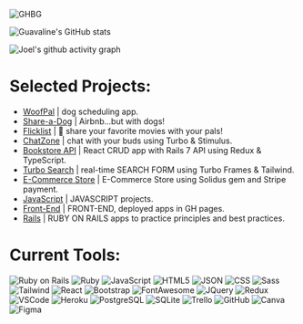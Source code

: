 ![GHBG](https://user-images.githubusercontent.com/100665876/227019642-793dd2e3-3dd8-4cd9-9074-0c35bf6d526e.jpeg)

![Guavaline's GitHub stats](https://github-readme-stats.vercel.app/api?username=guavalines&show_icons=true&theme=chartreuse-dark)

![Joel's github activity graph](https://github-readme-activity-graph.cyclic.app/graph?username=Guavalines&theme=merko
)





# Selected Projects:

- [WoofPal](https://github.com/Guavalines/woof_pal) | dog scheduling app.
- [Share-a-Dog](https://github.com/Guavalines/share_a-dog) | Airbnb...but with dogs!
- [Flicklist](https://github.com/Guavalines/rails-watch-list) | 🍿 share your favorite movies with your pals!
- [ChatZone](https://github.com/Guavalines/ChatZone) | chat with your buds using Turbo & Stimulus.
- [Bookstore API](https://github.com/Guavalines/Bookstore) | React CRUD app with Rails 7 API using Redux & TypeScript.
- [Turbo Search](https://github.com/Guavalines/Turbo_Search_Form) | real-time SEARCH FORM using Turbo Frames & Tailwind.
- [E-Commerce Store](https://github.com/Guavalines/E-Commerce_Store) | E-Commerce Store using Solidus gem and Stripe payment.
- [JavaScript](https://github.com/stars/Guavalines/lists/javascript) | JAVASCRIPT projects.
- [Front-End](https://github.com/stars/Guavalines/lists/front-end) | FRONT-END, deployed apps in GH pages.
- [Rails](https://github.com/stars/Guavalines/lists/rails) | RUBY ON RAILS apps to practice principles and best practices.


# Current Tools:

![Ruby on Rails](https://img.shields.io/badge/Ruby_on_Rails-CC0000?style=for-the-badge&logo=ruby-on-rails&logoColor=white)
![Ruby](https://img.shields.io/badge/Ruby-CC342D?style=for-the-badge&logo=ruby&logoColor=white)
![JavaScript](https://img.shields.io/badge/JavaScript-323330?style=for-the-badge&logo=javascript&logoColor=F7DF1E)
![HTML5](https://img.shields.io/badge/HTML5-E34F26?style=for-the-badge&logo=html5&logoColor=white)
![JSON](https://img.shields.io/badge/json-5E5C5C?style=for-the-badge&logo=json&logoColor=white)
![CSS](https://img.shields.io/badge/CSS3-1572B6?style=for-the-badge&logo=css3&logoColor=white)
![Sass](https://img.shields.io/badge/Sass-CC6699?style=for-the-badge&logo=sass&logoColor=white)
![Tailwind](https://img.shields.io/badge/Tailwind_CSS-38B2AC?style=for-the-badge&logo=tailwind-css&logoColor=white)
![React](https://img.shields.io/badge/React-20232A?style=for-the-badge&logo=react&logoColor=61DAFB)
![Bootstrap](https://img.shields.io/badge/Bootstrap-563D7C?style=for-the-badge&logo=bootstrap&logoColor=white)
![FontAwesome](https://img.shields.io/badge/Font_Awesome-339AF0?style=for-the-badge&logo=fontawesome&logoColor=white)
![JQuery](https://img.shields.io/badge/jQuery-0769AD?style=for-the-badge&logo=jquery&logoColor=white)
![Redux](https://img.shields.io/badge/Redux-593D88?style=for-the-badge&logo=redux&logoColor=white)
![VSCode](https://img.shields.io/badge/VSCode-0078D4?style=for-the-badge&logo=visual%20studio%20code&logoColor=white)
![Heroku](https://img.shields.io/badge/Heroku-430098?style=for-the-badge&logo=heroku&logoColor=white)
![PostgreSQL](https://img.shields.io/badge/PostgreSQL-316192?style=for-the-badge&logo=postgresql&logoColor=white)
![SQLite](https://img.shields.io/badge/SQLite-07405E?style=for-the-badge&logo=sqlite&logoColor=white)
![Trello](https://img.shields.io/badge/Trello-0052CC?style=for-the-badge&logo=trello&logoColor=white)
![GitHub](https://img.shields.io/badge/GitHub-100000?style=for-the-badge&logo=github&logoColor=white)
![Canva](https://img.shields.io/badge/Canva-%2300C4CC.svg?&style=for-the-badge&logo=Canva&logoColor=white)
![Figma](https://img.shields.io/badge/Figma-F24E1E?style=for-the-badge&logo=figma&logoColor=white)


